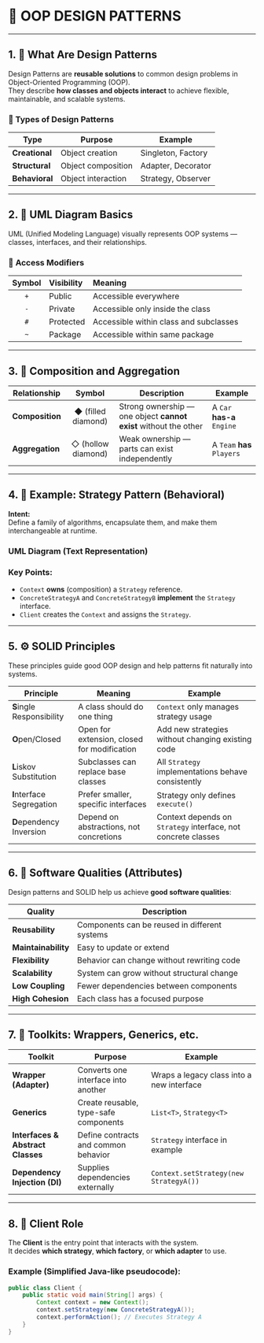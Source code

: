 # 🧩 **OOP DESIGN PATTERNS**

---

## 1. 🎨 **What Are Design Patterns**

Design Patterns are **reusable solutions** to common design problems in Object-Oriented Programming (OOP).  
They describe **how classes and objects interact** to achieve flexible, maintainable, and scalable systems.

### 🔸 Types of Design Patterns
| Type | Purpose | Example |
|------|----------|----------|
| **Creational** | Object creation | Singleton, Factory |
| **Structural** | Object composition | Adapter, Decorator |
| **Behavioral** | Object interaction | Strategy, Observer |

---

## 2. 📘 **UML Diagram Basics**

UML (Unified Modeling Language) visually represents OOP systems — classes, interfaces, and their relationships.

### 🔹 **Access Modifiers**
| Symbol | Visibility | Meaning |
|:------:|:------------|:--------|
| `+` | Public | Accessible everywhere |
| `-` | Private | Accessible only inside the class |
| `#` | Protected | Accessible within class and subclasses |
| `~` | Package | Accessible within same package |

---

## 3. 🔷 **Composition and Aggregation**

| Relationship | Symbol | Description | Example |
|---------------|:-------:|-------------|----------|
| **Composition** | ◆ (filled diamond) | Strong ownership — one object **cannot exist** without the other | A `Car` **has-a** `Engine` |
| **Aggregation** | ◇ (hollow diamond) | Weak ownership — parts can exist independently | A `Team` **has** `Players` |

---

## 4. 🧭 **Example: Strategy Pattern (Behavioral)**

**Intent:**  
Define a family of algorithms, encapsulate them, and make them interchangeable at runtime.

### UML Diagram (Text Representation)





### Key Points:
- `Context` **owns** (composition) a `Strategy` reference.
- `ConcreteStrategyA` and `ConcreteStrategyB` **implement** the `Strategy` interface.
- `Client` creates the `Context` and assigns the `Strategy`.

---

## 5. ⚙️ **SOLID Principles**

These principles guide good OOP design and help patterns fit naturally into systems.

| Principle | Meaning | Example |
|------------|----------|----------|
| **S**ingle Responsibility | A class should do one thing | `Context` only manages strategy usage |
| **O**pen/Closed | Open for extension, closed for modification | Add new strategies without changing existing code |
| **L**iskov Substitution | Subclasses can replace base classes | All `Strategy` implementations behave consistently |
| **I**nterface Segregation | Prefer smaller, specific interfaces | Strategy only defines `execute()` |
| **D**ependency Inversion | Depend on abstractions, not concretions | Context depends on `Strategy` interface, not concrete classes |

---

## 6. 💎 **Software Qualities (Attributes)**

Design patterns and SOLID help us achieve **good software qualities**:

| Quality | Description |
|----------|-------------|
| **Reusability** | Components can be reused in different systems |
| **Maintainability** | Easy to update or extend |
| **Flexibility** | Behavior can change without rewriting code |
| **Scalability** | System can grow without structural change |
| **Low Coupling** | Fewer dependencies between components |
| **High Cohesion** | Each class has a focused purpose |

---

## 7. 🧰 **Toolkits: Wrappers, Generics, etc.**

| Toolkit | Purpose | Example |
|----------|----------|----------|
| **Wrapper (Adapter)** | Converts one interface into another | Wraps a legacy class into a new interface |
| **Generics** | Create reusable, type-safe components | `List<T>`, `Strategy<T>` |
| **Interfaces & Abstract Classes** | Define contracts and common behavior | `Strategy` interface in example |
| **Dependency Injection (DI)** | Supplies dependencies externally | `Context.setStrategy(new StrategyA())` |

---

## 8. 👤 **Client Role**

The **Client** is the entry point that interacts with the system.  
It decides **which strategy**, **which factory**, or **which adapter** to use.

### Example (Simplified Java-like pseudocode):

```java
public class Client {
    public static void main(String[] args) {
        Context context = new Context();
        context.setStrategy(new ConcreteStrategyA());
        context.performAction(); // Executes Strategy A
    }
}
